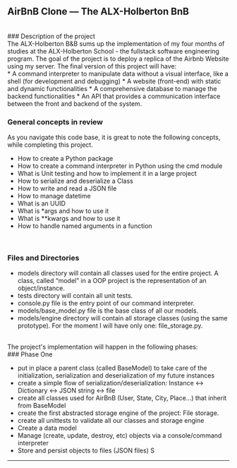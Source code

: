## AirBnB Clone ― The ALX-Holberton BnB<br/>

<br/>
### Description of the project<br/>
The ALX-Holberton B&B sums up the implementation of my four months of studies at the ALX-Holberton School - the fullstack software engineering program. The goal of the project is to deploy a replica of the Airbnb Website using my server. The final version of this project will have: <br/>
* A command interpreter to manipulate data without a visual interface, like a shell (for development and debugging)
* A website (front-end) with static and dynamic functionalities
* A comprehensive database to manage the backend functionalities
* An API that provides a communication interface between the front and backend of the system.

### General concepts in review <br/>
As you navigate this code base, it is great to note the following concepts, while completing this project.<br/>
* How to create a Python package
* How to create a command interpreter in Python using the cmd module
* What is Unit testing and how to implement it in a large project
* How to serialize and deserialize a Class
* How to write and read a JSON file
* How to manage datetime
* What is an UUID
* What is *args and how to use it
* What is **kwargs and how to use it
* How to handle named arguments in a function
<br/>

### Files and Directories

* models directory will contain all classes used for the entire project. A class, called “model” in a OOP project is the representation of an object/instance.
* tests directory will contain all unit tests.
* console.py file is the entry point of our command interpreter.
* models/base_model.py file is the base class of all our models. 
* models/engine directory will contain all storage classes (using the same prototype). For the moment I will have only one: file_storage.py.

<br/>
The project's implementation will happen in the following phases:<br/>
### Phase One

* put in place a parent class (called BaseModel) to take care of the initialization, serialization and deserialization of my future instances
* create a simple flow of serialization/deserialization: Instance <-> Dictionary <-> JSON string <-> file
* create all classes used for AirBnB (User, State, City, Place…) that inherit from BaseModel
* create the first abstracted storage engine of the project: File storage.
* create all unittests to validate all our classes and storage engine
* Create a data model
* Manage (create, update, destroy, etc) objects via a console/command interpreter
* Store and persist objects to files (JSON files) S
-----
